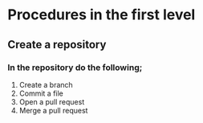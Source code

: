 # Procedures in the first level
## Create a repository
### In the repository do the following;
1. Create a branch
2. Commit a file
3. Open a pull request
4. Merge a pull request
